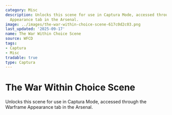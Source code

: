 ```yaml
---
category: Misc
description: Unlocks this scene for use in Captura Mode, accessed through the Warframe
  Appearance tab in the Arsenal.
image: ../images/the-war-within-choice-scene-617c0d2c03.png
last_updated: '2025-09-17'
name: The War Within Choice Scene
source: WFCD
tags:
- Captura
- Misc
tradable: true
type: Captura
---
```


# The War Within Choice Scene

Unlocks this scene for use in Captura Mode, accessed through the Warframe Appearance tab in the Arsenal.

